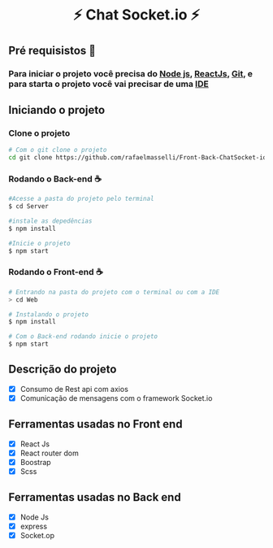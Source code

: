 <h1 align="center"> ⚡ Chat Socket.io ⚡</h1>

## Pré requisistos 📝

### Para iniciar o projeto você precisa do <a href="https://nodejs.org/en/download/">Node js</a>, <a href="https://create-react-app.dev/docs/getting-started/">ReactJs</a>, <a href="https://git-scm.com/downloads">Git</a>, e para starta o projeto você vai precisar de uma <a href="https://code.visualstudio.com/download">IDE</a>

## Iniciando o projeto

### Clone o projeto

```bash
# Com o git clone o projeto
cd git clone https://github.com/rafaelmasselli/Front-Back-ChatSocket-io-ReactJs-NodeJs
```

### Rodando o Back-end ☕

```bash
#Acesse a pasta do projeto pelo terminal
$ cd Server

#instale as depedências
$ npm install

#Inicie o projeto
$ npm start
```

### Rodando o Front-end ☕

```bash
# Entrando na pasta do projeto com o terminal ou com a IDE
> cd Web

# Instalando o projeto
$ npm install

# Com o Back-end rodando inicie o projeto
$ npm start
```

## Descrição do projeto

- [x] Consumo de Rest api com axios
- [x] Comunicação de mensagens com o framework Socket.io

## Ferramentas usadas no Front end

- [x] React Js
- [x] React router dom
- [x] Boostrap
- [x] Scss

## Ferramentas usadas no Back end

- [x] Node Js
- [x] express
- [x] Socket.op
